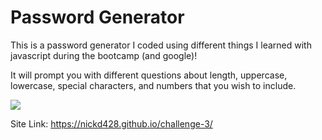 # Password Generator

This is a password generator I coded using different things I learned with javascript during the bootcamp (and google)!

It will prompt you with different questions about length, uppercase, lowercase, special characters, and numbers that you wish to include. 

<img src="https://user-images.githubusercontent.com/126355678/233537262-b3940b3b-6fa5-4c39-ad4d-405b4bf2fbfa.PNG">

Site Link: https://nickd428.github.io/challenge-3/
